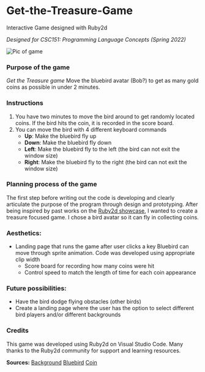 # Get-the-Treasure-Game
Interactive Game designed with Ruby2d

*Designed for CSC151: Programming Language Concepts (Spring 2022)*

![Pic of game](https://github.com/[hglover]/[Get-the-Treasure]/blob/[main]/design.jpg?raw=true)

### Purpose of the game 
*Get the Treasure game* Move the bluebird avatar (Bob?) to get as many gold coins as possible in under 2 minutes. 

### Instructions 

1. You have two minutes to move the bird around to get randomly located coins. If the bird hits the coin, it is recorded in  the score board.
2. You can move the bird with 4 different keyboard commands
	- **Up**: Make the bluebird fly up
	- **Down**: Make the bluebird fly down
	- **Left**: Make the bluebird fly to the left (the bird can not exit the window size)
	- **Right**:  Make the bluebird fly to the right (the bird can not exit the window size)


### Planning process of the game 

The first step before writing out the code is developing and clearly articulate the purpose of the program through design and prototyping. After being inspired by past works on the [Ruby2d showcase](https://www.ruby2d.com/showcase/), I wanted to create a treasure focused game. I chose a bird avatar so it can fly in collecting coins.

### Aesthetics: 

 - Landing page that runs the game after user clicks a key Bluebird can
   move through sprite animation. Code was developed using
   appropriate clip width
   - Score board for recording how many coins were hit
   - Control speed to match the length of time for each coin appearance

### Future possibilities:  
- Have the bird dodge flying obstacles (other birds)
- Create a landing page where the user has the option to select different bird players and/or different backgrounds 

### Credits 

This game was developed using Ruby2d on Visual Studio Code. Many thanks to the Ruby2d community for support and learning resources.

**Sources:** 
[Background](https://wallpaperaccess.com/cartoon-landscape) 
[Bluebird](https://opengameart.org/content/game-character-blue-flappy-bird-sprite-sheets) 
[Coin](https://www.ruby2d.com/learn/get-started/)
